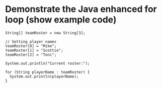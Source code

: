 # Demonstrate the Java enhanced for loop (show example code)
```
String[] teamRoster = new String[3];

// Setting player names
teamRoster[0] = "Mike";
teamRoster[1] = "Scottie";
teamRoster[2] = "Toni";

System.out.println("Current roster:");

for (String playerName : teamRoster) {
  System.out.println(playerName);
}
```

